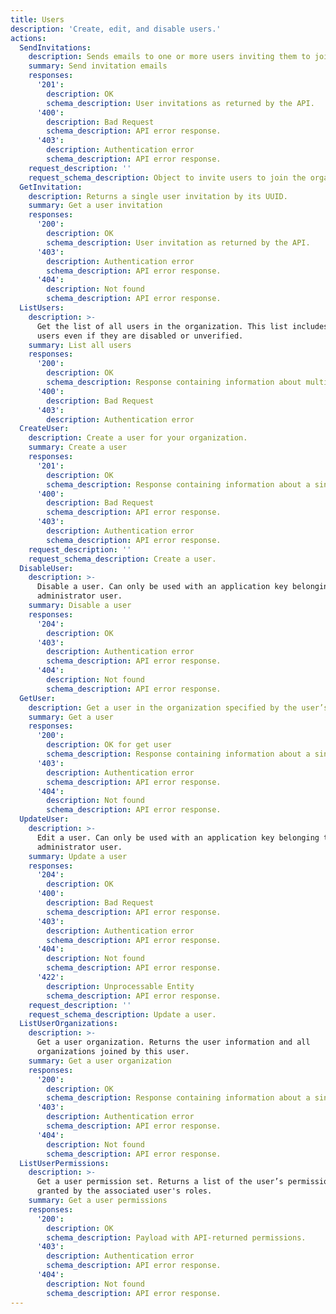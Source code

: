 ```yaml
---
title: Users
description: 'Create, edit, and disable users.'
actions:
  SendInvitations:
    description: Sends emails to one or more users inviting them to join the organization.
    summary: Send invitation emails
    responses:
      '201':
        description: OK
        schema_description: User invitations as returned by the API.
      '400':
        description: Bad Request
        schema_description: API error response.
      '403':
        description: Authentication error
        schema_description: API error response.
    request_description: ''
    request_schema_description: Object to invite users to join the organization.
  GetInvitation:
    description: Returns a single user invitation by its UUID.
    summary: Get a user invitation
    responses:
      '200':
        description: OK
        schema_description: User invitation as returned by the API.
      '403':
        description: Authentication error
        schema_description: API error response.
      '404':
        description: Not found
        schema_description: API error response.
  ListUsers:
    description: >-
      Get the list of all users in the organization. This list includes all
      users even if they are disabled or unverified.
    summary: List all users
    responses:
      '200':
        description: OK
        schema_description: Response containing information about multiple users.
      '400':
        description: Bad Request
      '403':
        description: Authentication error
  CreateUser:
    description: Create a user for your organization.
    summary: Create a user
    responses:
      '201':
        description: OK
        schema_description: Response containing information about a single user.
      '400':
        description: Bad Request
        schema_description: API error response.
      '403':
        description: Authentication error
        schema_description: API error response.
    request_description: ''
    request_schema_description: Create a user.
  DisableUser:
    description: >-
      Disable a user. Can only be used with an application key belonging to an
      administrator user.
    summary: Disable a user
    responses:
      '204':
        description: OK
      '403':
        description: Authentication error
        schema_description: API error response.
      '404':
        description: Not found
        schema_description: API error response.
  GetUser:
    description: Get a user in the organization specified by the user’s `user_id`.
    summary: Get a user
    responses:
      '200':
        description: OK for get user
        schema_description: Response containing information about a single user.
      '403':
        description: Authentication error
        schema_description: API error response.
      '404':
        description: Not found
        schema_description: API error response.
  UpdateUser:
    description: >-
      Edit a user. Can only be used with an application key belonging to an
      administrator user.
    summary: Update a user
    responses:
      '204':
        description: OK
      '400':
        description: Bad Request
        schema_description: API error response.
      '403':
        description: Authentication error
        schema_description: API error response.
      '404':
        description: Not found
        schema_description: API error response.
      '422':
        description: Unprocessable Entity
        schema_description: API error response.
    request_description: ''
    request_schema_description: Update a user.
  ListUserOrganizations:
    description: >-
      Get a user organization. Returns the user information and all
      organizations joined by this user.
    summary: Get a user organization
    responses:
      '200':
        description: OK
        schema_description: Response containing information about a single user.
      '403':
        description: Authentication error
        schema_description: API error response.
      '404':
        description: Not found
        schema_description: API error response.
  ListUserPermissions:
    description: >-
      Get a user permission set. Returns a list of the user’s permissions
      granted by the associated user's roles.
    summary: Get a user permissions
    responses:
      '200':
        description: OK
        schema_description: Payload with API-returned permissions.
      '403':
        description: Authentication error
        schema_description: API error response.
      '404':
        description: Not found
        schema_description: API error response.
---
```

